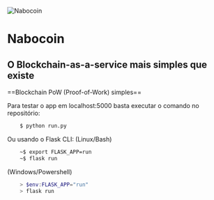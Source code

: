 ![Nabocoin](https://github.com/zerodois-bcc/NaboCoin/blob/main/application/static/img/icon.png)
# Nabocoin
## O Blockchain-as-a-service mais simples que existe

==Blockchain PoW (Proof-of-Work) simples==

Para testar o app em localhost:5000 basta executar o comando no repositório:

```bash
    $ python run.py
```
Ou usando o Flask CLI:
(Linux/Bash)
```bash
    ~$ export FLASK_APP=run
    ~$ flask run
```
(Windows/Powershell)
```powershell
    > $env:FLASK_APP="run"
    > flask run
```
